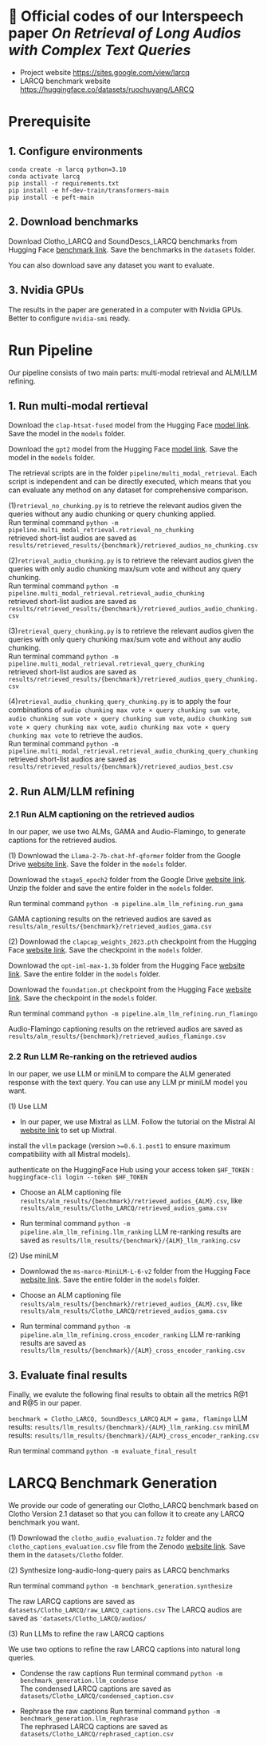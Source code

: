 # 🚀 Official codes of our Interspeech paper *On Retrieval of Long Audios with Complex Text Queries*

* Project website https://sites.google.com/view/larcq
* LARCQ benchmark website https://huggingface.co/datasets/ruochuyang/LARCQ

# Prerequisite

## 1. Configure environments

```
conda create -n larcq python=3.10
conda activate larcq
pip install -r requirements.txt
pip install -e hf-dev-train/transformers-main
pip install -e peft-main
```

## 2. Download benchmarks
Download Clotho_LARCQ and SoundDescs_LARCQ benchmarks from Hugging Face [benchmark link](https://huggingface.co/datasets/ruochuyang/LARCQ). Save the benchmarks in the `datasets` folder.

You can also download save any dataset you want to evaluate.

## 3. Nvidia GPUs
The results in the paper are generated in a computer with Nvidia GPUs. Better to configure `nvidia-smi` ready.


# Run Pipeline

Our pipeline consists of two main parts: multi-modal retrieval and ALM/LLM refining.

## 1. Run multi-modal rertieval

Download the `clap-htsat-fused` model from the Hugging Face [model link](https://huggingface.co/laion/clap-htsat-fused). Save the model in the `models` folder.

Download the `gpt2` model from the Hugging Face [model link](https://huggingface.co/openai-community/gpt2). Save the model in the `models` folder.

The retrieval scripts are in the folder `pipeline/multi_modal_retrieval`. Each script is independent and can be directly executed, which means that you can evaluate any method on any dataset for comprehensive comparison.

(1)`retrieval_no_chunking.py` is to retrieve the relevant audios given the queries without any audio chunking or query chunking applied.  
Run terminal command `python -m pipeline.multi_modal_retrieval.retrieval_no_chunking`  
retrieved short-list audios are saved as `results/retrieved_results/{benchmark}/retrieved_audios_no_chunking.csv`

(2)`retrieval_audio_chunking.py` is to retrieve the relevant audios given the queries with only audio chunking max/sum vote and without any query chunking.  
Run terminal command `python -m pipeline.multi_modal_retrieval.retrieval_audio_chunking`  
retrieved short-list audios are saved as `results/retrieved_results/{benchmark}/retrieved_audios_audio_chunking.csv`

(3)`retrieval_query_chunking.py` is to retrieve the relevant audios given the queries with only query chunking max/sum vote and without any audio chunking.  
Run terminal command `python -m pipeline.multi_modal_retrieval.retrieval_query_chunking`  
retrieved short-list audios are saved as `results/retrieved_results/{benchmark}/retrieved_audios_query_chunking.csv`

(4)`retrieval_audio_chunking_query_chunking.py` is to apply the four combinations of  `audio chunking max vote × query chunking sum vote`, `audio chunking sum vote × query chunking sum vote`, `audio chunking sum vote × query chunking max vote`, `audio chunking max vote × query chunking max vote` to retrieve the audios.  
Run terminal command `python -m pipeline.multi_modal_retrieval.retrieval_audio_chunking_query_chunking`  
retrieved short-list audios are saved as `results/retrieved_results/{benchmark}/retrieved_audios_best.csv`

## 2. Run ALM/LLM refining

### 2.1 Run ALM captioning on the retrieved audios

In our paper, we use two ALMs, GAMA and Audio-Flamingo, to generate captions for the retrieved audios.

(1) Downlowad the `Llama-2-7b-chat-hf-qformer` folder from the Google Drive [website link](https://drive.google.com/drive/u/0/folders/1W8ZtlhXNZ2IdVcKWsQpLD4jVw98brYDM). Save the folder in the `models` folder.

Downlowad the `stage5_epoch2` folder from the Google Drive [website link](https://drive.google.com/drive/u/0/folders/1W8ZtlhXNZ2IdVcKWsQpLD4jVw98brYDM). Unzip the folder and save the entire folder in the `models` folder.

Run terminal command `python -m pipeline.alm_llm_refining.run_gama`

GAMA captioning results on the retrieved audios are saved as `results/alm_results/{benchmark}/retrieved_audios_gama.csv`

(2) Downlowad the `clapcap_weights_2023.pth` checkpoint from the Hugging Face [website link](https://huggingface.co/microsoft/msclap/blob/main/clapcap_weights_2023.pth). Save the checkpoint in the `models` folder.

Downlowad the `opt-iml-max-1.3b` folder from the Hugging Face [website link](https://huggingface.co/facebook/opt-iml-max-1.3b). Save the entire folder in the `models` folder.

Downlowad the `foundation.pt` checkpoint from the Hugging Face [website link](https://huggingface.co/nvidia/audio-flamingo). Save the checkpoint in the `models` folder.

Run terminal command `python -m pipeline.alm_llm_refining.run_flamingo`

Audio-Flamingo captioning results on the retrieved audios are saved as `results/alm_results/{benchmark}/retrieved_audios_flamingo.csv`

### 2.2 Run LLM Re-ranking on the retrieved audios

In our paper, we use LLM or miniLM to compare the ALM generated response with the text query. You can use any LLM pr miniLM model you want.

(1) Use LLM 

* In our paper, we use Mixtral as LLM. Follow the tutorial on the Mistral AI [website link](https://docs.mistral.ai/deployment/self-deployment/vllm/) to set up Mixtral.

install the `vllm` package (version `>=0.6.1.post1` to ensure maximum compatibility with all Mistral models).

authenticate on the HuggingFace Hub using your access token `$HF_TOKEN` : `huggingface-cli login --token $HF_TOKEN`

* Choose an ALM captioning file `results/alm_results/{benchmark}/retrieved_audios_{ALM}.csv`, like `results/alm_results/Clotho_LARCQ/retrieved_audios_gama.csv`

* Run terminal command `python -m pipeline.alm_llm_refining.llm_ranking` 
LLM re-ranking results are saved as `results/llm_results/{benchmark}/{ALM}_llm_ranking.csv`


(2) Use miniLM

* Downlowad the `ms-marco-MiniLM-L-6-v2` folder from the Hugging Face [website link](https://huggingface.co/cross-encoder/ms-marco-MiniLM-L6-v2/tree/main). Save the entire folder in the `models` folder.

* Choose an ALM captioning file `results/alm_results/{benchmark}/retrieved_audios_{ALM}.csv`, like `results/alm_results/Clotho_LARCQ/retrieved_audios_gama.csv`

* Run terminal command `python -m pipeline.alm_llm_refining.cross_encoder_ranking` 
LLM re-ranking results are saved as `results/llm_results/{benchmark}/{ALM}_cross_encoder_ranking.csv`


## 3. Evaluate final results
Finally, we evalute the following final results to obtain all the metrics R@1 and R@5 in our paper.

`benchmark = Clotho_LARCQ, SoundDescs_LARCQ`
`ALM = gama, flamingo`
LLM results: `results/llm_results/{benchmark}/{ALM}_llm_ranking.csv`
miniLM results: `results/llm_results/{benchmark}/{ALM}_cross_encoder_ranking.csv`

Run terminal command `python -m evaluate_final_result` 


# LARCQ Benchmark Generation

We provide our code of generating our Clotho_LARCQ benchmark based on Clotho Version 2.1 dataset so that you can follow it to create any LARCQ benchmark you want.

(1) Downlowad the `clotho_audio_evaluation.7z` folder and the `clotho_captions_evaluation.csv` file from the Zenodo [website link](https://zenodo.org/records/4783391). Save them in the `datasets/Clotho` folder.

(2) Synthesize long-audio-long-query pairs as LARCQ benchmarks

Run terminal command `python -m benchmark_generation.synthesize`

The raw LARCQ captions are saved as `datasets/Clotho_LARCQ/raw_LARCQ_captions.csv`
The LARCQ audios are saved as `'datasets/Clotho_LARCQ/audios/`

(3) Run LLMs to refine the raw LARCQ captions

We use two options to refine the raw LARCQ captions into natural long queries.

* Condense the raw captions
Run terminal command `python -m benchmark_generation.llm_condense`  
The condensed LARCQ captions are saved as `datasets/Clotho_LARCQ/condensed_caption.csv`

* Rephrase the raw captions
Run terminal command `python -m benchmark_generation.llm_rephrase`  
The rephrased LARCQ captions are saved as `datasets/Clotho_LARCQ/rephrased_caption.csv`
